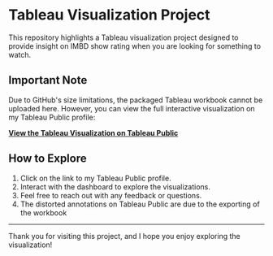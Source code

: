 # Tableau Visualization Project

This repository highlights a Tableau visualization project designed to provide insight on IMBD show rating when you are looking for something to watch. 

## Important Note

Due to GitHub's size limitations, the packaged Tableau workbook cannot be uploaded here. However, you can view the full interactive visualization on my Tableau Public profile:

**[View the Tableau Visualization on Tableau Public]([https://public.tableau.com/](https://public.tableau.com/app/profile/owen.brand/vizzes))**

## How to Explore

1. Click on the link to my Tableau Public profile.
2. Interact with the dashboard to explore the visualizations.
3. Feel free to reach out with any feedback or questions.
4. The distorted annotations on Tableau Public are due to the exporting of the workbook
---

Thank you for visiting this project, and I hope you enjoy exploring the visualization!
